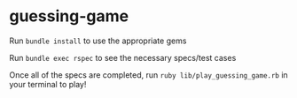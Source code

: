 # guessing-game

Run ``` bundle install ``` to use the appropriate gems

Run ``` bundle exec rspec ``` to see the necessary specs/test cases

Once all of the specs are completed, run ``` ruby lib/play_guessing_game.rb ``` in your terminal to play!
